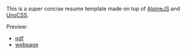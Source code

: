 This is a super concise resume template made on top of [AlpineJS](https://alpinejs.dev/) and [UnoCSS](https://unocss.dev/).

Preview:

- [pdf](https://github.com/tkzt/resume-template/blob/main/xxx's%20resume.pdf)
- [webpage](https://tkzt.github.io/resume-template/)
